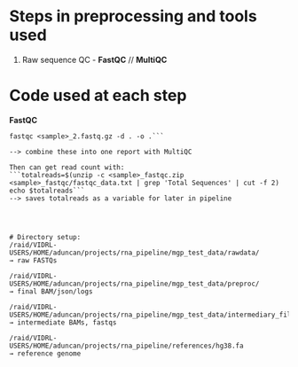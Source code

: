 # Steps in preprocessing and tools used
 1. Raw sequence QC - **FastQC** // **MultiQC**

# Code used at each step
**FastQC** 

```fastqc <sample>_1.fastq.gz -d . -o .
fastqc <sample>_2.fastq.gz -d . -o .```

--> combine these into one report with MultiQC

Then can get read count with:
```totalreads=$(unzip -c <sample>_fastqc.zip <sample>_fastqc/fastqc_data.txt | grep 'Total Sequences' | cut -f 2)
echo $totalreads```
--> saves totalreads as a variable for later in pipeline




# Directory setup:
/raid/VIDRL-USERS/HOME/aduncan/projects/rna_pipeline/mgp_test_data/rawdata/ 
→ raw FASTQs

/raid/VIDRL-USERS/HOME/aduncan/projects/rna_pipeline/mgp_test_data/preproc/ 
→ final BAM/json/logs

/raid/VIDRL-USERS/HOME/aduncan/projects/rna_pipeline/mgp_test_data/intermediary_files/ 
→ intermediate BAMs, fastqs

/raid/VIDRL-USERS/HOME/aduncan/projects/rna_pipeline/references/hg38.fa 
→ reference genome
